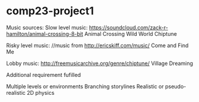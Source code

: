 # comp23-project1

Music sources:
Slow level music:
https://soundcloud.com/zack-r-hamilton/animal-crossing-8-bit
Animal Crossing Wild World Chiptune

Risky level music:
//music from http://ericskiff.com/music/
Come and Find Me

Lobby music:
http://freemusicarchive.org/genre/chiptune/
Village Dreaming


Additional requirement fufilled

Multiple levels or environments
Branching storylines
Realistic or pseudo-realistic 2D physics